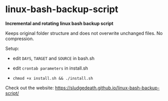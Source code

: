 # linux-bash-backup-script

**Incremental and rotating linux bash backup script**

Keeps original folder structure and does not overwrite unchanged files. No compression.

Setup:

* edit `DAYS`, `TARGET` and `SOURCE` in bash.sh

* edit `crontab parameters` in install.sh

* `chmod +x install.sh && ./install.sh`

Check out the website:
https://sludgedeath.github.io/linux-bash-backup-script/
